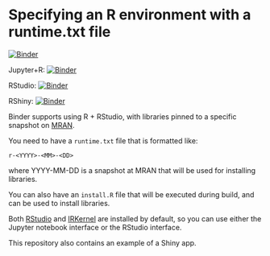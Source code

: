 # Specifying an R environment with a runtime.txt file

[![Binder](https://mybinder.org/badge.svg)](https://mybinder.org/v2/gh/fpsom/r/master)

Jupyter+R: [![Binder](http://mybinder.org/badge.svg)](http://beta.mybinder.org/v2/gh/binder-examples/r/master?filepath=index.ipynb)

RStudio: [![Binder](http://mybinder.org/badge.svg)](http://beta.mybinder.org/v2/gh/binder-examples/r/master?urlpath=rstudio)

RShiny: [![Binder](http://mybinder.org/badge.svg)](http://beta.mybinder.org/v2/gh/binder-examples/r/master?urlpath=shiny/bus-dashboard/)

Binder supports using R + RStudio, with libraries pinned to a specific
snapshot on [MRAN](https://mran.microsoft.com/documents/rro/reproducibility).

You need to have a `runtime.txt` file that is formatted like:

```
r-<YYYY>-<MM>-<DD>
```

where YYYY-MM-DD is a snapshot at MRAN that will be used for installing
libraries.

You can also have an `install.R` file that will be executed during build,
and can be used to install libraries.

Both [RStudio](https://www.rstudio.com/) and [IRKernel](https://irkernel.github.io/)
are installed by default, so you can use either the Jupyter notebook interface or
the RStudio interface.

This repository also contains an example of a Shiny app.
